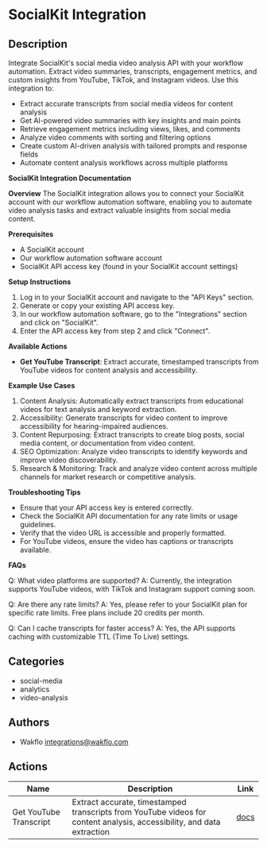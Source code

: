 # SocialKit Integration

## Description

Integrate SocialKit's social media video analysis API with your workflow automation. Extract video summaries, transcripts, engagement metrics, and custom insights from YouTube, TikTok, and Instagram videos. Use this integration to:

- Extract accurate transcripts from social media videos for content analysis
- Get AI-powered video summaries with key insights and main points
- Retrieve engagement metrics including views, likes, and comments
- Analyze video comments with sorting and filtering options
- Create custom AI-driven analysis with tailored prompts and response fields
- Automate content analysis workflows across multiple platforms

**SocialKit Integration Documentation**

**Overview**
The SocialKit integration allows you to connect your SocialKit account with our workflow automation software, enabling you to automate video analysis tasks and extract valuable insights from social media content.

**Prerequisites**

- A SocialKit account
- Our workflow automation software account
- SocialKit API access key (found in your SocialKit account settings)

**Setup Instructions**

1. Log in to your SocialKit account and navigate to the "API Keys" section.
2. Generate or copy your existing API access key.
3. In our workflow automation software, go to the "Integrations" section and click on "SocialKit".
4. Enter the API access key from step 2 and click "Connect".

**Available Actions**

- **Get YouTube Transcript**: Extract accurate, timestamped transcripts from YouTube videos for content analysis and accessibility.

**Example Use Cases**

1. Content Analysis: Automatically extract transcripts from educational videos for text analysis and keyword extraction.
2. Accessibility: Generate transcripts for video content to improve accessibility for hearing-impaired audiences.
3. Content Repurposing: Extract transcripts to create blog posts, social media content, or documentation from video content.
4. SEO Optimization: Analyze video transcripts to identify keywords and improve video discoverability.
5. Research & Monitoring: Track and analyze video content across multiple channels for market research or competitive analysis.

**Troubleshooting Tips**

- Ensure that your API access key is entered correctly.
- Check the SocialKit API documentation for any rate limits or usage guidelines.
- Verify that the video URL is accessible and properly formatted.
- For YouTube videos, ensure the video has captions or transcripts available.

**FAQs**

Q: What video platforms are supported?
A: Currently, the integration supports YouTube videos, with TikTok and Instagram support coming soon.

Q: Are there any rate limits?
A: Yes, please refer to your SocialKit plan for specific rate limits. Free plans include 20 credits per month.

Q: Can I cache transcripts for faster access?
A: Yes, the API supports caching with customizable TTL (Time To Live) settings.

## Categories

- social-media
- analytics
- video-analysis

## Authors

- Wakflo <integrations@wakflo.com>

## Actions

| Name                   | Description                                                                                                            | Link                                      |
| ---------------------- | ---------------------------------------------------------------------------------------------------------------------- | ----------------------------------------- |
| Get YouTube Transcript | Extract accurate, timestamped transcripts from YouTube videos for content analysis, accessibility, and data extraction | [docs](actions/get_youtube_transcript.md) |

